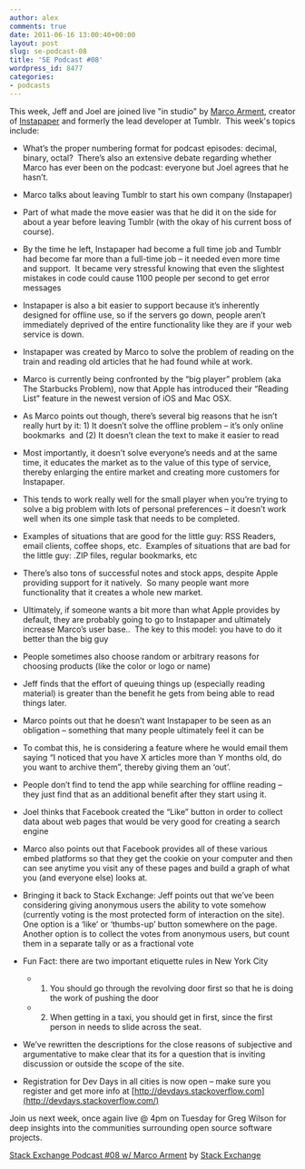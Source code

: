 ```yaml
---
author: alex
comments: true
date: 2011-06-16 13:00:40+00:00
layout: post
slug: se-podcast-08
title: 'SE Podcast #08'
wordpress_id: 8477
categories:
- podcasts
---
```


This week, Jeff and Joel are joined live "in studio" by [Marco Arment](http://www.marco.org), creator of [Instapaper](http://www.instapaper.com) and formerly the lead developer at Tumblr.  This week's topics include:



	
  * What’s the proper numbering format for podcast episodes: decimal, binary, octal?  There’s also an extensive debate regarding whether Marco has ever been on the podcast: everyone but Joel agrees that he hasn’t.



	
  * Marco talks about leaving Tumblr to start his own company (Instapaper)

	
  * Part of what made the move easier was that he did it on the side for about a year before leaving Tumblr (with the okay of his current boss of course).

	
  * By the time he left, Instapaper had become a full time job and Tumblr had become far more than a full-time job – it needed even more time and support.  It became very stressful knowing that even the slightest mistakes in code could cause 1100 people per second to get error messages

	
  * Instapaper is also a bit easier to support because it’s inherently designed for offline use, so if the servers go down, people aren’t immediately deprived of the entire functionality like they are if your web service is down.



	
  * Instapaper was created by Marco to solve the problem of reading on the train and reading old articles that he had found while at work.



	
  * Marco is currently being confronted by the “big player” problem (aka The Starbucks Problem), now that Apple has introduced their “Reading List” feature in the newest version of iOS and Mac OSX.

	
  * As Marco points out though, there’s several big reasons that he isn’t really hurt by it: 1) It doesn’t solve the offline problem – it’s only online bookmarks  and (2) It doesn’t clean the text to make it easier to read

	
  * Most importantly, it doesn’t solve everyone’s needs and at the same time, it educates the market as to the value of this type of service, thereby enlarging the entire market and creating more customers for Instapaper.

	
  * This tends to work really well for the small player when you’re trying to solve a big problem with lots of personal preferences – it doesn’t work well when its one simple task that needs to be completed.

	
  * Examples of situations that are good for the little guy: RSS Readers, email clients, coffee shops, etc.  Examples of situations that are bad for the little guy: .ZIP files, regular bookmarks, etc

	
  * There’s also tons of successful notes and stock apps, despite Apple providing support for it natively.  So many people want more functionality that it creates a whole new market.

	
  * Ultimately, if someone wants a bit more than what Apple provides by default, they are probably going to go to Instapaper and ultimately increase Marco’s user base..  The key to this model: you have to do it better than the big guy



	
  * People sometimes also choose random or arbitrary reasons for choosing products (like the color or logo or name)

	
  * Jeff finds that the effort of queuing things up (especially reading material) is greater than the benefit he gets from being able to read things later.

	
  * Marco points out that he doesn’t want Instapaper to be seen as an obligation – something that many people ultimately feel it can be

	
  * To combat this, he is considering a feature where he would email them saying “I noticed that you have X articles more than Y months old, do you want to archive them”, thereby giving them an ‘out’.



	
  * People don’t find to tend the app while searching for offline reading – they just find that as an additional benefit after they start using it.

	
  * Joel thinks that Facebook created the “Like” button in order to collect data about web pages that would be very good for creating a search engine

	
  * Marco also points out that Facebook provides all of these various embed platforms so that they get the cookie on your computer and then can see anytime you visit any of these pages and build a graph of what you (and everyone else) looks at.

	
  * Bringing it back to Stack Exchange: Jeff points out that we’ve been considering giving anonymous users the ability to vote somehow (currently voting is the most protected form of interaction on the site).  One option is a ‘like’ or ‘thumbs-up’ button somewhere on the page.  Another option is to collect the votes from anonymous users, but count them in a separate tally or as a fractional vote



	
  * Fun Fact: there are two important etiquette rules in New York City

	
    * 1) You should go through the revolving door first so that he is doing the work of pushing the door

	
    * 2) When getting in a taxi, you should get in first, since the first person in needs to slide across the seat.




	
  * We’ve rewritten the descriptions for the close reasons of subjective and argumentative to make clear that its for a question that is inviting discussion or outside the scope of the site.

	
  * Registration for Dev Days in all cities is now open – make sure you register and get more info at [http://devdays.stackoverflow.com](http://devdays.stackoverflow.com/)


Join us next week, once again live @ 4pm on Tuesday for Greg Wilson for deep insights into the communities surrounding open source software projects.

[Stack Exchange Podcast #08 w/ Marco Arment](http://soundcloud.com/stack-exchange/se-podcast-08-w-marco-arment) by [Stack Exchange](http://soundcloud.com/stack-exchange)
